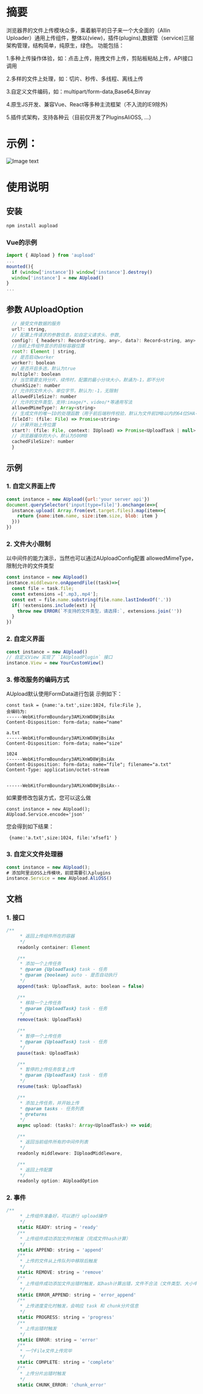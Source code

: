# 摘要 

浏览器界的文件上传模块众多，乘着躺平的日子来一个大全面的（Allin Uploader）通用上传组件，整体以(view)，插件(plugins),数据管（service)三层架构管理，结构简单，纯原生，绿色。
功能包括：

1.多种上传操作体验，如：点击上传，拖拽文件上传，剪贴板粘帖上传，API接口调用

2.多样的文件上处理，如：切片、秒传、多线程、离线上传

3.自定义文件编码，如：multipart/form-data,Base64,Binray

4.原生JS开发、兼容Vue、React等多种主流框架（不入流的IE9除外)

5.插件式架构，支持各种云（目前仅开发了PluginsAliOSS, ...）

# 示例：
![Image text](https://kyomic.github.io/aupload/examples/assets/example.png)

# 使用说明

## 安装

```javascript
npm install aupload
```

### Vue的示例
```javascript
import { AUpload } from 'aupload'
...
mounted(){
  if (window['instance']) window['instance'].destroy()
  window['instance'] = new AUpload()
}
...
```
## 参数 AUploadOption


```javascript
  // 接受文件数据的服务
  url?: string,
  // 配置上传请求的参数信息，如自定义请求头、参数,
  config?: { headers?: Record<string, any>, data?: Record<string, any> },
  //当前上传组件显示的目标容器位置
  root?: Element | string,
  // 是否启动worker
  worker?: boolean
  // 是否开启多选，默认为true
  multiple?: boolean
  // 当您需要支持分片、续传时，配置的最小分块大小，默诵为-1，即不分片
  chunkSize?: number
  // 允许的文件大小，单位字节，默认为:-1，无限制
  allowedFileSize?: number
  // 允许的文件类型，支持:image/*、video/*等通用写法
  allowedMimeType?: Array<string>
  // 生成文件的唯一ID的处理函数（用于前后端秒传校验，默认为文件前1MB以内的64位SHA-256串)
  fileId?: (file: File) => Promise<string>
  // 计算开始上传位置
  start?: (file: File, context: IUpload) => Promise<UploadTask | null>
  // 浏览器缓存的大小，默认为500MB
  cachedFileSize?: number
  }
```


## 示例

### 1. 自定义界面上传

```javascript
const instance = new AUpload({url:'your server api'})
document.querySelector('input[type=file]').onchange(e=>{
  instance.upload( Array.from(evt.target.files).map(item=>{
    return {name:item.name, size:item.size, blob: item }
  }))
})

```

### 2. 文件大小限制
以中间件的能力演示，当然也可以通过AUploadConfig配置 allowedMimeType，限制允许的文件类型

```javascript
const instance = new AUpload()
instance.middleware.onAppendFile((task)=>{
  const file = task.file;
  const extensions =['.mp3,.mp4'];
  const ext = file.name.substring(file.name.lastIndexOf('.'))
  if( !extensions.include(ext) ){
    throw new ERROR(`不支持的文件类型，请选择:`, extensions.join(''))
  }
})
```

### 2. 自定义界面

```javascript
const instance = new AUpload()
// 自定义View 实现了 `IAUploadPlugin` 接口
instance.View = new YourCustomView()
```

### 3. 修改服务的编码方式
AUpload默认使用FormData进行包装
示例如下：
```
const task = {name:'a.txt',size:1024, file:File },
会编码为:
------WebKitFormBoundary3AMiXnWD8WjBsiAx
Content-Disposition: form-data; name="name"

a.txt
------WebKitFormBoundary3AMiXnWD8WjBsiAx
Content-Disposition: form-data; name="size"

1024
------WebKitFormBoundary3AMiXnWD8WjBsiAx
Content-Disposition: form-data; name="file"; filename="a.txt"
Content-Type: application/octet-stream


------WebKitFormBoundary3AMiXnWD8WjBsiAx--
```

如果要修改包装方式，您可以这么做
```
const instance = new AUpload();
AUpload.Service.encode='json'
```
您会得到如下结果：
```
 {name:'a.txt',size:1024, file:'xfsef1' }
```

### 3. 自定义文件处理器
```javascript
const instance = new AUpload();
# 添加阿里云OSS上传模块，前提需要引入plugins
instance.Service = new AUpload.AliOSS()
```
## 文档
### 1. 接口
``` javascript
/**
     * 返回上传组件所在的容器
     */
    readonly container: Element

    /**
     * 添加一个上传任务
     * @param {UploadTask} task - 任务
     * @param {boolean} auto - 是否自动执行 
     */
    append(task: UploadTask, auto: boolean = false)

    /**
     * 移除一个上传任务
     * @param {UploadTask} task - 任务
     */
    remove(task: UploadTask)

    /**
     * 暂停一个上传任务
     * @param {UploadTask} task - 任务
     */
    pause(task: UploadTask)

    /**
     * 暂停的上传任务恢复上传
     * @param {UploadTask} task - 任务
     */
    resume(task: UploadTask)

    /**
     * 添加上传任务，并开始上传
     * @param tasks - 任务列表
     * @returns 
     */
    async upload: (tasks?: Array<UploadTask>) => void;

    /**
     * 返回当前组件所有的中间件列表
     */
    readonly middleware: IUploadMiddleware,

    /**
     * 返回上传配置
     */
    readonly option: AUploadOption

```

### 2. 事件

```javascript
/**
     * 上传组件准备好，可以进行 upload操作
     */
    static READY: string = 'ready'
    /**
     * 上传组件成功添加文件时触发（完成文件hash计算）
     */
    static APPEND: string = 'append'
    /**
     * 上传的文件从上传队列中移除后触发
     */
    static REMOVE: string = 'remove'
    /**
     * 上传组件成功添加文件出错时触发，如hash计算出错，文件不合法（文件类型、大小中间件处理出错）
     */
    static ERROR_APPEND: string = 'error_append'
    /**
     * 上传进度变化时触发，会响应 task 和 chunk分片信息
     */
    static PROGRESS: string = 'progress'
    /**
     * 上传出错时触发
     */
    static ERROR: string = 'error'
    /**
     * 一个File文件上传完毕
     */
    static COMPLETE: string = 'complete'
    /**
     * 上传分片出错时触发
     */
    static CHUNK_ERROR: 'chunk_error'
```
